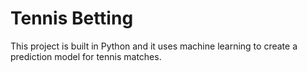 # Tennis Betting 

This project is built in Python and it uses machine learning to create a prediction model for tennis matches.
